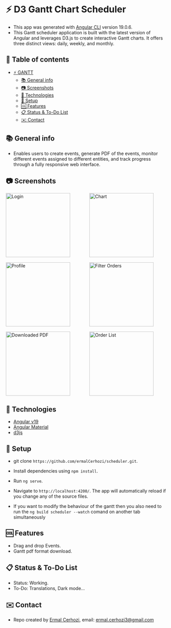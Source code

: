 # :zap: D3 Gantt Chart Scheduler

* This app was generated with [Angular CLI](https://github.com/angular/angular-cli) version 19.0.6.
* This Gantt scheduler application is built with the latest version of Angular and leverages D3.js to create interactive Gantt charts. It offers three distinct views: daily, weekly, and monthly.

## :page_facing_up: Table of contents

* [:zap: GANTT]()
  * [:books: General info](#books-general-info)
  * [:camera: Screenshots](#camera-screenshots)
  * [:signal_strength: Technologies](#signal_strength-technologies)
  * [:floppy_disk: Setup](#floppy_disk-setup)
  <!-- * [:computer: Code Examples](#computer-code-examples) -->
  * [:cool: Features](#cool-features)
  * [:clipboard: Status & To-Do List](#clipboard-status--to-do-list)
  <!-- * [:file_folder: License](#file_folder-license) -->
  * [:envelope: Contact](#envelope-contact)

## :books: General info

* Enables users to create events, generate PDF of the events, monitor different events assigned to different entities, and track progress through a fully responsive web interface.

## :camera: Screenshots

<div style="display: grid; grid-template-columns: repeat(auto-fill, minmax(200px, 1fr)); gap: 16px;">
    <img src="screenshots/login.png" alt="Login" width="200"/>
    <img src="screenshots/chart.png" alt="Chart" width="200"/>
    <img src="screenshots/profile.png" alt="Profile" width="200"/>
    <img src="screenshots/filterOrders.png" alt="Filter Orders" width="200"/>
    <img src="screenshots/downloadedPDF.png" alt="Downloaded PDF" width="200"/>
    <img src="screenshots/orderList.png" alt="Order List" width="200"/>
</div>

## :signal_strength: Technologies

* [Angular v19](https://angular.io/)
* [Angular Material](https://v19.material.angular.io/)
* [d3js](https://d3js.org/)

## :floppy_disk: Setup

* git clone `https://github.com/ermalCerhozi/scheduler.git`.
* Install dependencies using `npm install`.
* Run `ng serve`.
* Navigate to `http://localhost:4200/`. The app will automatically reload if you change any of the source files.

* If you want to modify the behaviour of the gantt then you also need to run the `ng build scheduler --watch` comand on another tab simultaneously

## :cool: Features

* Drag and drop Events.
* Gantt pdf format download.

## :clipboard: Status & To-Do List

* Status: Working.
* To-Do: Translations, Dark mode...

<!-- ## :file_folder: License

* This project is licensed under the terms of the MIT license. -->

## :envelope: Contact

* Repo created by [Ermal Cerhozi](https://github.com/ermalCerhozi), email: ermal.cerhozi3@gmail.com
